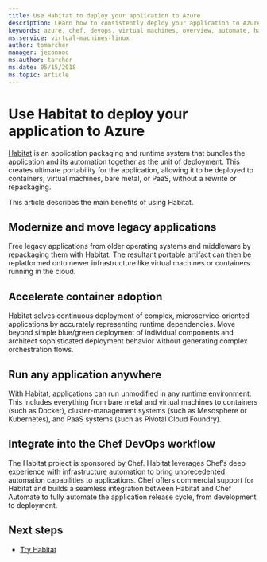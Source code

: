 ```yaml
---
title: Use Habitat to deploy your application to Azure
description: Learn how to consistently deploy your application to Azure virtual machines and containers
keywords: azure, chef, devops, virtual machines, overview, automate, habitat
ms.service: virtual-machines-linux
author: tomarcher
manager: jeconnoc
ms.author: tarcher
ms.date: 05/15/2018
ms.topic: article
---
```


# Use Habitat to deploy your application to Azure
[Habitat](https://www.habitat.sh/) is an application packaging and runtime system that bundles the application and its automation together as the unit of deployment. This creates ultimate portability for the application, allowing it to be deployed to containers, virtual machines, bare metal, or PaaS, without a rewrite or repackaging.

This article describes the main benefits of using Habitat.

## Modernize and move legacy applications
Free legacy applications from older operating systems and middleware by repackaging them with Habitat. The resultant portable artifact can then be replatformed onto newer infrastructure like virtual machines or containers running in the cloud.

## Accelerate container adoption
Habitat solves continuous deployment of complex, microservice-oriented applications by accurately representing runtime dependencies. Move beyond simple blue/green deployment of individual components and architect sophisticated deployment behavior without generating complex orchestration flows.

## Run any application anywhere
With Habitat, applications can run unmodified in any runtime environment. This includes everything from bare metal and virtual machines to containers (such as Docker), cluster-management systems (such as Mesosphere or Kubernetes), and PaaS systems (such as Pivotal Cloud Foundry).

## Integrate into the Chef DevOps workflow
The Habitat project is sponsored by Chef. Habitat leverages Chef’s deep experience with infrastructure automation to bring unprecedented automation capabilities to applications. Chef offers commercial support for Habitat and builds a seamless integration between Habitat and Chef Automate to fully automate the application release cycle, from development to deployment.

## Next steps
* [Try Habitat](https://www.habitat.sh/learn/)
